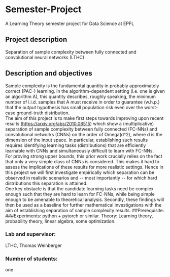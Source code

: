 # Semester-Project
 A Learning Theory semester project for Data Science at EPFL

## Project description
Separation of sample complexity between fully connected and convolutional neural networks (LTHC) 

## Description and objectives
Sample complexity is the fundamental quantity in probably approximately correct (PAC-) learning. In
the algorithm-dependent setting (i.e. one is given an algorithm A), this quantity describes, roughly
speaking, the minimum number of i.i.d. samples that A must receive in order to guarantee (w.h.p.)
that the output hypothesis has small population risk even over the worst-case ground-truth
distribution.  
The aim of this project is to make first steps towards improving upon recent results
(https://arxiv.org/abs/2010.08515) which show a (multiplicative) separation of sample complexity
between fully connected (FC-NNs) and convolutional networks (CNNs) on the order of Omega(d^2),
where d is the dimension of the input space. In particular, establishing such results requires
identifying learning tasks (distributions) that are efficiently learnable with CNNs and simultaneously
difficult to learn with FC-NNs.  
For proving strong upper bounds, this prior work crucially relies on the fact that only a very simple
class of CNNs is considered. This makes it hard to assess the implications of these results for more
realistic settings. Hence in this project we will first investigate empirically which separation can be
observed in realistic scenarios and -- most importantly -- for which hard distributions this separation
is attained.  
One key obstacle is that the candidate learning tasks need be complex enough such that they are
hard to learn for FC-NNs, while being simple enough to be amenable to theoretical analysis.
Secondly, these findings will then be used as a baseline for further mathematical investigations with
the aim of establishing separation of sample complexity results.
##Prerequisite:
###Experiments: 
python + pytorch or similar. Theory: Learning theory, probability theory, linear algebra,
some optimization.
### Lab and supervisor: 
LTHC, Thomas Weinberger
### Number of students: 
one
